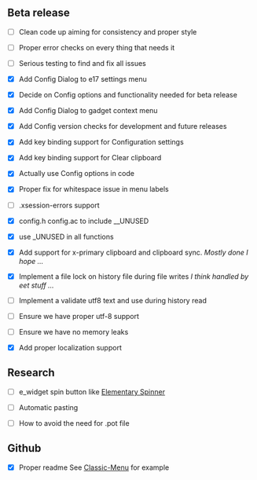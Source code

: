 Beta release
------------

- [ ] Clean code up aiming for consistency and proper style

- [ ] Proper error checks on every thing that needs it

- [ ] Serious testing to find and fix all issues

- [x] Add Config Dialog to e17 settings menu

- [x] Decide on Config options and functionality needed for beta release

- [x] Add Config Dialog to gadget context menu

- [x] Add Config version checks for development and future releases

- [x] Add key binding support for Configuration settings 

- [x] Add key binding support for Clear clipboard
 
- [x] Actually use Config options in code

- [x] Proper fix for whitespace issue in menu labels

- [ ] .xsession-errors support

- [x] config.h config.ac to include __UNUSED

- [x] use _UNUSED in all functions

- [x] Add support for x-primary clipboard and clipboard sync. *Mostly done I hope ...*
 
- [x] Implement a file lock on history file during file writes *I think handled by eet stuff ...*

- [ ] Implement a validate utf8 text and use during history read
 
- [ ] Ensure we have proper utf-8 support

- [ ] Ensure we have no memory leaks

- [x] Add proper localization support 


Research
--------

- [ ] e_widget spin button like [Elementary Spinner](https://docs.enlightenment.org/elementary/1.15.0/group__Spinner.html)
 
- [ ] Automatic pasting 

- [ ] How to avoid the need for .pot file  


Github
------

- [x] Proper readme See [Classic-Menu](https://github.com/rbtylee/Classic-Menu) for example

